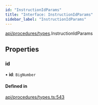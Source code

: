 ```yaml
---
id: "InstructionIdParams"
title: "Interface: InstructionIdParams"
sidebar_label: "InstructionIdParams"
---
```


[api/procedures/types](../../../../../modules/API/Procedures/Types/Types.md).InstructionIdParams

## Properties

### id

• **id**: `BigNumber`

#### Defined in

[api/procedures/types.ts:543](https://github.com/PolymeshAssociation/polymesh-sdk/blob/d4e2c127f/src/api/procedures/types.ts#L543)

